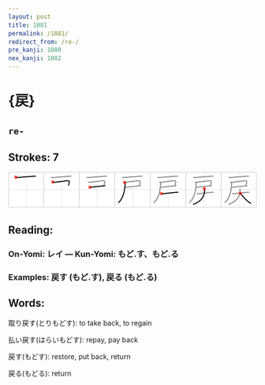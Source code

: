 ```yaml
---
layout: post
title: 1081
permalink: /1081/
redirect_from: /re-/
pre_kanji: 1080
nex_kanji: 1082
---
```


# {戻}

## `re-`

## Strokes: 7

<div class="stroke"><img src="../images/E688BB.png" /></div>

## Reading:

### On-Yomi: レイ &mdash; Kun-Yomi: もど.す、もど.る

### Examples: 戻す (もど.す), 戻る (もど.る)

## Words:

取り戻す(とりもどす): to take back, to regain

払い戻す(はらいもどす): repay, pay back

戻す(もどす): restore, put back, return

戻る(もどる): return
